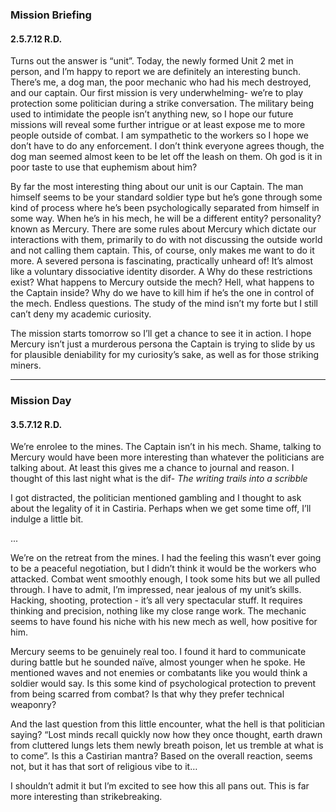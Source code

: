 <div class="header-row">
    <h3>Mission Briefing</h3>
    <h4>2.5.7.12 <span class="small-text">R.D.</span></h4>
</div>

Turns out the answer is “unit”. Today, the newly formed Unit 2 met in person, and I’m happy to report we are definitely  an interesting bunch. There’s me, a dog man, the poor mechanic who had his mech destroyed, and our captain. Our first mission is very underwhelming- we’re to play protection some politician during a strike conversation. The military being used to intimidate the people isn’t anything new, so I hope our future missions will reveal some further intrigue or at least expose me to more people outside of combat. I am sympathetic to the workers so I hope we don’t have to do any enforcement. I don’t think everyone agrees though, the dog man seemed almost keen to be let off the leash on them. Oh god is it in poor taste to use that euphemism about him? 

By far the most interesting thing about our unit is our Captain. The man himself seems to be your standard soldier type but he’s gone through some kind of process where he’s been psychologically separated from himself in some way. When he’s in his mech, he will be a different entity? personality? known as Mercury. There are some rules about Mercury which dictate our interactions with them, primarily to do with not discussing the outside world and not calling them captain. This, of course, only makes me want to do it more. A severed persona is fascinating, practically unheard of! It’s almost like a voluntary dissociative identity disorder. A Why do these restrictions exist? What happens to Mercury outside the mech? Hell, what happens to the Captain inside? Why do we have to kill him if he’s the one in control of the mech. Endless questions. The study of the mind isn’t my forte but I still can’t deny my academic curiosity. 

The mission starts tomorrow so I’ll get a chance to see it in action. I hope Mercury isn’t just a murderous persona the Captain is trying to slide by us for plausible deniability for my curiosity’s sake, as well as for those striking miners. 

<hr>

<div class="header-row">
    <h3>Mission Day</h3>
    <h4>3.5.7.12 <span class="small-text">R.D.</span></h4>
</div>

We’re enrolee to the mines. The Captain isn’t in his mech. Shame, talking to Mercury would have been more interesting than whatever the politicians are talking about. At least this gives me a chance to journal and reason. I thought of this last night what is the dif- _The writing trails into a scribble_

I got distracted, the politician mentioned gambling and I thought to ask about the legality of it in Castiria. Perhaps when we get some time off, I’ll indulge a little bit.

<div class="break">...</div>

We’re on the retreat from the mines. I had the feeling this wasn’t ever going to be a peaceful negotiation, but I didn’t think it would be the workers who attacked. Combat went smoothly enough, I took some hits but we all pulled through. I have to admit, I’m impressed, near jealous of my unit’s skills. Hacking, shooting, protection - it’s all very spectacular stuff. It requires thinking and precision, nothing like my close range work. The mechanic seems to have found his niche with his new mech as well, how positive for him. 

Mercury seems to be genuinely real too. I found it hard to communicate during battle but he sounded naïve, almost younger when he spoke. He mentioned waves and not enemies or combatants like you would think a soldier would say. Is this some kind of psychological protection to prevent from being scarred from combat? Is that why they prefer technical weaponry?

And the last question from this little encounter, what the hell is that politician saying? “Lost minds recall quickly now how they once thought, earth drawn from cluttered lungs lets them newly breath poison, let us tremble at what is to come”. Is this a Castirian mantra? Based on the overall reaction, seems not, but it has that sort of religious vibe to it…

I shouldn’t admit it but I’m excited to see how this all pans out. This is far more interesting than strikebreaking. 
